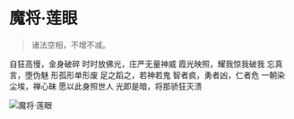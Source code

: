 # 魔将·莲眼

> 诸法空相，不增不减。

自狂高慢，金身破碎 时时放佛光，庄严无量神威 霞光映照，耀我惊我破我 忘真言，堕伪魅 形孤形单形废 足之蹈之，若神若鬼 智者疯，勇者凶，仁者危 一朝染尘埃，禅心昧 愿以此身照世人 光即是暗，将那骄狂灭溃

![魔将·莲眼](/image-20240827232557325.png)